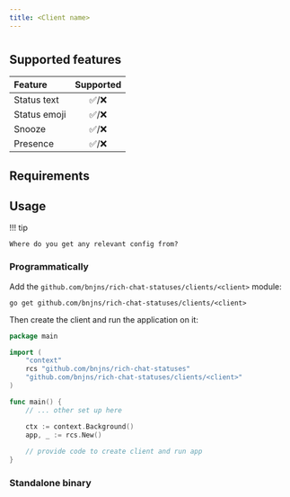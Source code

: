 ```yaml
---
title: <Client name>
---
```


# <Client>

## Supported features

| Feature      | Supported |
|:-------------|:---------:|
| Status text  |    ✅/❌    |
| Status emoji |    ✅/❌    |
| Snooze       |    ✅/❌    |
| Presence     |    ✅/❌    |

## Requirements

<!--
Describe the requirements of the client:
- How to set up/install
- Permissions
-->

## Usage

!!! tip

    Where do you get any relevant config from?

### Programmatically

Add the `github.com/bnjns/rich-chat-statuses/clients/<client>` module:

```shell
go get github.com/bnjns/rich-chat-statuses/clients/<client>
```

Then create the client and run the application on it:

```go
package main

import (
	"context"
	rcs "github.com/bnjns/rich-chat-statuses"
	"github.com/bnjns/rich-chat-statuses/clients/<client>"
)

func main() {
	// ... other set up here

	ctx := context.Background()
	app, _ := rcs.New()
	
	// provide code to create client and run app
}

```

### Standalone binary

<!--
Is the client included in the standalone binary? If so, how do you select and configure it?
-->
